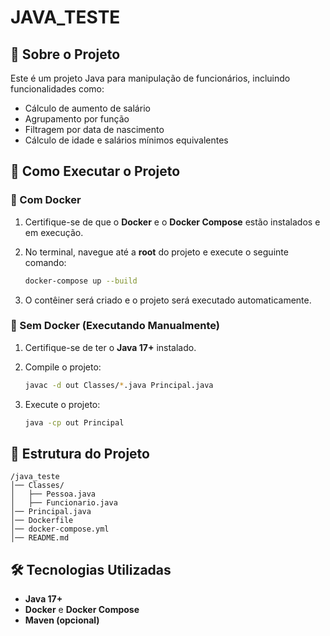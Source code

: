# JAVA_TESTE

## 📌 Sobre o Projeto

Este é um projeto Java para manipulação de funcionários, incluindo funcionalidades como:

- Cálculo de aumento de salário
- Agrupamento por função
- Filtragem por data de nascimento
- Cálculo de idade e salários mínimos equivalentes

## 🚀 Como Executar o Projeto

### 🔹 Com Docker

1. Certifique-se de que o **Docker** e o **Docker Compose** estão instalados e em execução.
2. No terminal, navegue até a **root** do projeto e execute o seguinte comando:

   ```sh
   docker-compose up --build
   ```

3. O contêiner será criado e o projeto será executado automaticamente.

### 🔹 Sem Docker (Executando Manualmente)

1. Certifique-se de ter o **Java 17+** instalado.

2. Compile o projeto:

   ```sh
   javac -d out Classes/*.java Principal.java
   ```

3. Execute o projeto:

   ```sh
   java -cp out Principal
   ```

## 🔧 Estrutura do Projeto

```
/java_teste
│── Classes/
│   ├── Pessoa.java
│   ├── Funcionario.java
│── Principal.java
│── Dockerfile
│── docker-compose.yml
│── README.md
```

## 🛠 Tecnologias Utilizadas

- **Java 17+**
- **Docker** e **Docker Compose**
- **Maven (opcional)**
